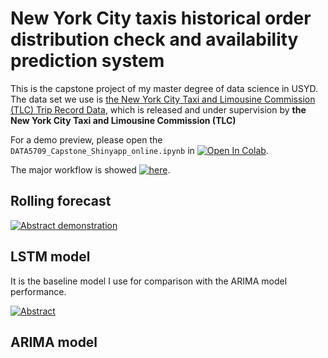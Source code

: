 # New York City taxis historical order distribution check and availability prediction system

This is the capstone project of my master degree of data science in USYD. 
The data set we use is [the New York City Taxi and Limousine Commission (TLC) Trip Record Data](https://www1.nyc.gov/site/tlc/about/tlc-trip-record-data.page), which is released and under supervision by **the New York City Taxi and Limousine Commission (TLC)**

For a demo preview, please open the `DATA5709_Capstone_Shinyapp_online.ipynb` in [![Open In Colab](https://colab.research.google.com/assets/colab-badge.svg)](https://colab.research.google.com/drive/1VQ01ft33VGkfl9yeZMcPmx0bOvtsxrgV?usp=sharing).

The major workflow is showed [![here](http://assets.processon.com/chart_image/60a7d5b6079129238fabae6f.png)](https://www.processon.com/view/link/60ac4a247d9c0821842de518).

## Rolling forecast

[![Abstract demonstration](http://assets.processon.com/chart_image/60a726ace0b34d39389484d9.png)](https://www.processon.com/view/link/60ac4abc5653bb6411740cf3)


## LSTM model

It is the baseline model I use for comparison with the ARIMA model performance.

[![Abstract](http://assets.processon.com/chart_image/60a71b115653bb5d3f387333.png)](https://www.processon.com/view/link/60ac4a701e08531e9c7f13dc)


## ARIMA model
